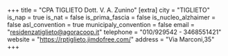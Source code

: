 +++
title = "CPA TIGLIETO Dott. V. A. Zunino"
[extra]
city = "TIGLIETO"
is_nap = true
is_nat = false
is_prima_fascia = false
is_nucleo_alzhaimer = false
asl_convention = true
municipaly_convention = false
email = "residenzatiglieto@agoracoop.it"
telephone = "010/929542 - 3468551421"
website = "https://rptiglieto.jimdofree.com/"
address = "Via Marconi,35"
+++
